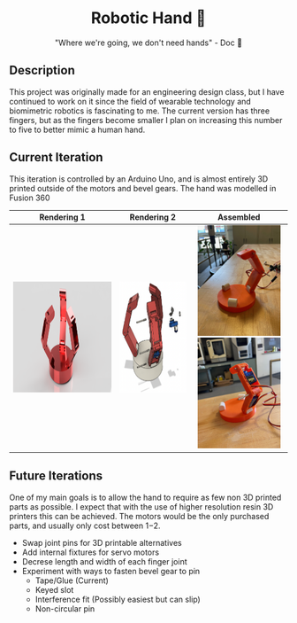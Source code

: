 <center>

# Robotic Hand :mechanical_arm:

"Where we're going, we don't need hands" - Doc :rocket:

</center>

## Description

This project was originally made for an engineering design class, but I have continued to work on it since the field of wearable technology and biomimetric robotics is fascinating to me. The current version has three fingers, but as the fingers become smaller I plan on increasing this number to five to better mimic a human hand.

## Current Iteration

This iteration is controlled by an Arduino Uno, and is almost entirely 3D printed outside of the motors and bevel gears. The hand was modelled in Fusion 360

<center>

| Rendering 1 | Rendering 2 | Assembled |
| :----: | :----: | :----: |
| <img src="/robotic-hand/thumb.jpg" alt="rendered hand" height=200 /> | <img src="/robotic-hand/exploded.png" alt="exploded view" height=200 /> | <img src="/robotic-hand/assembled1.jpeg" alt="assembled finger" height=200 /> <img src="/robotic-hand/assembled2.jpeg" alt="assembled finger" height=200 /> |

</center>

## Future Iterations

One of my main goals is to allow the hand to require as few non 3D printed parts as possible. I expect that with the use of higher resolution resin 3D printers this can be achieved. The motors would be the only purchased parts, and usually only cost between $1-$2.

- Swap joint pins for 3D printable alternatives
- Add internal fixtures for servo motors
- Decrese length and width of each finger joint
- Experiment with ways to fasten bevel gear to pin
  - Tape/Glue (Current)
  - Keyed slot
  - Interference fit (Possibly easiest but can slip)
  - Non-circular pin
